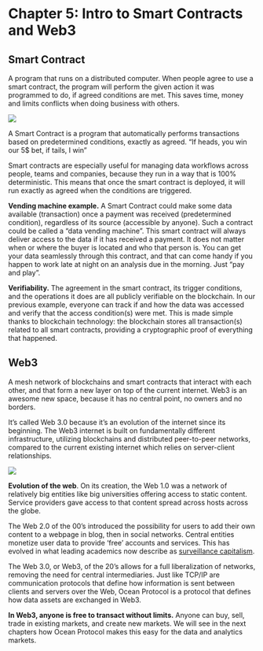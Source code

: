 # Chapter 5: Intro to Smart Contracts and Web3

<dialog character="jellyfish">Have you heard about Smart Contracts and Web3? 
You don’t need to understand how they work, but having a general idea will help. You can see without a mask in water, but things are blurry, so here is your next piece of equipment.</dialog>

## Smart Contract
A program that runs on a distributed computer. When people agree to use a smart contract, the program will perform the given action it was programmed to do, if agreed conditions are met. This saves time, money and limits conflicts when doing business with others.

<img src="/images/chapter5_0.png" />

A Smart Contract is a program that automatically performs transactions based on predetermined conditions, exactly as agreed. “If heads, you win our 5$ bet, if tails, I win”

Smart contracts are especially useful for managing data workflows across people, teams and companies, because they run in a way that is 100% deterministic. This means that once the smart contract is deployed, it will run exactly as agreed when the conditions are triggered.

**Vending machine example.** A Smart Contract could make some data available (transaction) once a payment was received (predetermined condition), regardless of its source (accessible by anyone). Such a contract could be called a “data vending machine”. 
This smart contract will always deliver access to the data if it has received a payment. It does not matter when or where the buyer is located and who that person is. You can get your data seamlessly through this contract, and that can come handy if you happen to work late at night on an analysis due in the morning. Just “pay and play”.

**Verifiability.** The agreement in the smart contract, its trigger conditions, and the operations it does are all publicly verifiable on the blockchain. In our previous example, everyone can track if and how the data was accessed and verify that the access condition(s) were met. This is made simple thanks to blockchain technology: the blockchain stores all transaction(s) related to all smart contracts, providing a cryptographic proof of everything that happened.

## Web3 
A mesh network of blockchains and smart contracts that interact with each other, and that form a new layer on top of the current internet. Web3 is an awesome new space, because it has no central point, no owners and no borders.

It’s called Web 3.0 because it’s an evolution of the internet since its beginning. The Web3 internet is built on fundamentally different infrastructure, utilizing blockchains and distributed peer-to-peer networks, compared to the current existing internet which relies on server-client relationships.

<img src="/images/chapter5_1.png" />

**Evolution of the web**. On its creation, the Web 1.0 was a network of relatively big entities like big universities offering access to static content. Service providers gave access to that content spread across hosts across the globe.

The Web 2.0 of the 00’s introduced the possibility for users to add their own content to a webpage in blog, then in social networks. Central entities monetize user data to provide ‘free’ accounts and services. This has evolved in what leading academics now describe as [surveillance capitalism](https://www.barnesandnoble.com/w/the-age-of-surveillance-capitalism-shoshana-zuboff/1127581387).

The Web 3.0, or Web3, of the 20’s allows for a full liberalization of networks, removing the need for central intermediaries. Just like TCP/IP are communication protocols that define how information is sent between clients and servers over the Web, Ocean Protocol is a protocol that defines how data assets are exchanged in Web3.

**In Web3, anyone is free to transact without limits.** Anyone can buy, sell, trade in existing markets, and create new markets. We will see in the next chapters how Ocean Protocol makes this easy for the data and analytics markets.
